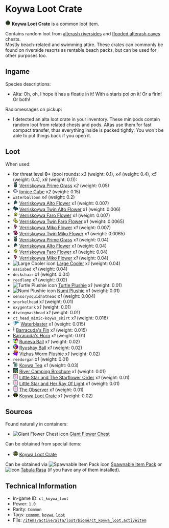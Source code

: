 # Koywa Loot Crate

<img src="https://raw.githubusercontent.com/Ceterai/Enternia/main/items/active/alta/loot/biome/ct_koywa_loot.png" alt="Koywa Loot Crate icon" loading="lazy" height="16px" width="auto" /> **Koywa Loot Crate** is a common loot item.

Contains random loot from [alterash riversides](https://ceterai.github.io/MyEnternia/Wiki/alterashriversides) and [flooded alterash caves](https://ceterai.github.io/MyEnternia/Wiki/floodedalterashcaves) chests.  
Mostly beach-related and swimming attire. These crates can commonly be found on riverside resorts as rentable beach packs, but can be used for other purposes too.

## Ingame

Species descriptions:

- Alta: Oh, oh, I hope it has a floatie in it! With a staris poi on it! Or a firin! Or both!

Radiomessages on pickup:

- I detected an alta loot crate in your inventory. These minipods contain random loot from related chests and pods. Altas use them for fast compact transfer, thus everything inside is packed tightly. You won't be able to put things back if you open it.

## Loot

When used:

- for threat level **0+** (pool rounds: x*3* (weight: 0.1), x*4* (weight: 0.4), x*5* (weight: 0.4), x*6* (weight: 0.1)):
- <img src="https://raw.githubusercontent.com/Ceterai/Enternia/main/objects/biome/alterash/koywa/grass/prime/icon.png" alt="Verriskoywa Prime Grass icon" loading="lazy" height="16px" width="auto" /> [Verriskoywa Prime Grass](https://ceterai.github.io/MyEnternia/Wiki/VerriskoywaPrimeGrass) x*2* (weight: 0.05)
- <img src="https://raw.githubusercontent.com/Ceterai/Enternia/main/items/generic/food/other/ct_ionice_cube.png" alt="Ionice Cube icon" loading="lazy" height="16px" width="auto" /> [Ionice Cube](https://ceterai.github.io/MyEnternia/Wiki/IoniceCube) x*2* (weight: 0.15)
- `waterballoon` x*4* (weight: 0.2)
- <img src="https://raw.githubusercontent.com/Ceterai/Enternia/main/objects/biome/alterash/koywa/flowers/alto/icon.png" alt="Verriskoywa Alto Flower icon" loading="lazy" height="16px" width="auto" /> [Verriskoywa Alto Flower](https://ceterai.github.io/MyEnternia/Wiki/VerriskoywaAltoFlower) x*1* (weight: 0.007)
- <img src="https://raw.githubusercontent.com/Ceterai/Enternia/main/objects/biome/alterash/koywa/flowers/alto_twin/icon.png" alt="Verriskoywa Twin Alto Flower icon" loading="lazy" height="16px" width="auto" /> [Verriskoywa Twin Alto Flower](https://ceterai.github.io/MyEnternia/Wiki/VerriskoywaTwinAltoFlower) x*1* (weight: 0.006)
- <img src="https://raw.githubusercontent.com/Ceterai/Enternia/main/objects/biome/alterash/koywa/flowers/faro/icon.png" alt="Verriskoywa Faro Flower icon" loading="lazy" height="16px" width="auto" /> [Verriskoywa Faro Flower](https://ceterai.github.io/MyEnternia/Wiki/VerriskoywaFaroFlower) x*1* (weight: 0.007)
- <img src="https://raw.githubusercontent.com/Ceterai/Enternia/main/objects/biome/alterash/koywa/flowers/faro_twin/icon.png" alt="Verriskoywa Twin Faro Flower icon" loading="lazy" height="16px" width="auto" /> [Verriskoywa Twin Faro Flower](https://ceterai.github.io/MyEnternia/Wiki/VerriskoywaTwinFaroFlower) x*1* (weight: 0.0065)
- <img src="https://raw.githubusercontent.com/Ceterai/Enternia/main/objects/biome/alterash/koywa/flowers/miko/icon.png" alt="Verriskoywa Miko Flower icon" loading="lazy" height="16px" width="auto" /> [Verriskoywa Miko Flower](https://ceterai.github.io/MyEnternia/Wiki/VerriskoywaMikoFlower) x*1* (weight: 0.007)
- <img src="https://raw.githubusercontent.com/Ceterai/Enternia/main/objects/biome/alterash/koywa/flowers/miko_twin/icon.png" alt="Verriskoywa Twin Miko Flower icon" loading="lazy" height="16px" width="auto" /> [Verriskoywa Twin Miko Flower](https://ceterai.github.io/MyEnternia/Wiki/VerriskoywaTwinMikoFlower) x*1* (weight: 0.0065)
- <img src="https://raw.githubusercontent.com/Ceterai/Enternia/main/objects/biome/alterash/koywa/grass/prime/icon.png" alt="Verriskoywa Prime Grass icon" loading="lazy" height="16px" width="auto" /> [Verriskoywa Prime Grass](https://ceterai.github.io/MyEnternia/Wiki/VerriskoywaPrimeGrass) x*1* (weight: 0.04)
- <img src="https://raw.githubusercontent.com/Ceterai/Enternia/main/objects/biome/alterash/koywa/flowers/alto/icon.png" alt="Verriskoywa Alto Flower icon" loading="lazy" height="16px" width="auto" /> [Verriskoywa Alto Flower](https://ceterai.github.io/MyEnternia/Wiki/VerriskoywaAltoFlower) x*1* (weight: 0.04)
- <img src="https://raw.githubusercontent.com/Ceterai/Enternia/main/objects/biome/alterash/koywa/flowers/faro/icon.png" alt="Verriskoywa Faro Flower icon" loading="lazy" height="16px" width="auto" /> [Verriskoywa Faro Flower](https://ceterai.github.io/MyEnternia/Wiki/VerriskoywaFaroFlower) x*1* (weight: 0.04)
- <img src="https://raw.githubusercontent.com/Ceterai/Enternia/main/objects/biome/alterash/koywa/flowers/miko/icon.png" alt="Verriskoywa Miko Flower icon" loading="lazy" height="16px" width="auto" /> [Verriskoywa Miko Flower](https://ceterai.github.io/MyEnternia/Wiki/VerriskoywaMikoFlower) x*1* (weight: 0.04)
- <img src="https://starbounder.org/mediawiki/images/1/10/Large_Cooler.png" alt="Large Cooler icon" loading="lazy" height="6px" width="12px" /> [Large Cooler](https://starbounder.org/Large_Cooler) x*1* (weight: 0.04)
- `oasisbed` x*1* (weight: 0.04)
- `deckchair` x*1* (weight: 0.04)
- `reedlamp` x*1* (weight: 0.02)
- <img src="https://starbounder.org/mediawiki/images/3/30/Turtle_Plushie.png" alt="Turtle Plushie icon" loading="lazy" height="12px" width="11px" /> [Turtle Plushie](https://starbounder.org/Turtle_Plushie) x*1* (weight: 0.01)
- <img src="https://starbounder.org/mediawiki/images/e/ef/Numi_Plushie.png" alt="Numi Plushie icon" loading="lazy" height="12px" width="12px" /> [Numi Plushie](https://starbounder.org/Numi_Plushie) x*1* (weight: 0.01)
- `sensorysquidhathead` x*1* (weight: 0.004)
- `snorkelhead` x*1* (weight: 0.01)
- `oxygentank` x*1* (weight: 0.01)
- `divingmaskhead` x*1* (weight: 0.01)
- `ct_head_mimic-koywa_skirt` x*1* (weight: 0.016)
- <img src="https://raw.githubusercontent.com/Ceterai/Enternia/main/items/active/alta/toys/water/blaster/ct_waterblaster.png" alt="Waterblaster icon" loading="lazy" height="16px" width="auto" /> [Waterblaster](https://ceterai.github.io/MyEnternia/Wiki/Waterblaster) x*1* (weight: 0.015)
- <img src="https://raw.githubusercontent.com/Ceterai/Enternia/main/items/active/weapons/melee/alta/heavy/ct_barracuda_fin.png" alt="Barracuda's Fin icon" loading="lazy" height="16px" width="auto" /> [Barracuda's Fin](https://ceterai.github.io/MyEnternia/Wiki/Barracuda'sFin) x*1* (weight: 0.015)
- [Barracuda's Horn](https://ceterai.github.io/MyEnternia/Wiki/Barracuda'sHorn) x*1* (weight: 0.01)
- <img src="https://raw.githubusercontent.com/Ceterai/Enternia/main/items/throwables/toys/ct_alta_toy_runeva_ball.png" alt="Runeva Ball icon" loading="lazy" height="16px" width="auto" /> [Runeva Ball](https://ceterai.github.io/MyEnternia/Wiki/RunevaBall) x*1* (weight: 0.02)
- <img src="https://raw.githubusercontent.com/Ceterai/Enternia/main/items/throwables/toys/ct_alta_toy_ryushay_ball.png" alt="Ryushay Ball icon" loading="lazy" height="16px" width="auto" /> [Ryushay Ball](https://ceterai.github.io/MyEnternia/Wiki/RyushayBall) x*1* (weight: 0.02)
- <img src="https://raw.githubusercontent.com/Ceterai/Enternia/main/items/throwables/toys/ct_alta_toy_vizhus_worm.png" alt="Vizhus Worm Plushie icon" loading="lazy" height="16px" width="auto" /> [Vizhus Worm Plushie](https://ceterai.github.io/MyEnternia/Wiki/VizhusWormPlushie) x*1* (weight: 0.02)
- `reedorgan` x*1* (weight: 0.01)
- <img src="https://raw.githubusercontent.com/Ceterai/Enternia/main/items/generic/food/tier2/ct_koywa_tea.png" alt="Koywa Tea icon" loading="lazy" height="16px" width="auto" /> [Koywa Tea](https://ceterai.github.io/MyEnternia/Wiki/KoywaTea) x*1* (weight: 0.03)
- <img src="https://raw.githubusercontent.com/Ceterai/Enternia/main/codex/alta/paper/koywa.png" alt="River Camping Brochure icon" loading="lazy" height="16px" width="auto" /> [River Camping Brochure](https://ceterai.github.io/MyEnternia/Wiki/RiverCampingBrochure) x*1* (weight: 0.01)
- <img src="https://raw.githubusercontent.com/Ceterai/Enternia/main/codex/alta/ebook/stardust.png" alt="Little Star and The Starflower Order icon" loading="lazy" height="16px" width="auto" /> [Little Star and The Starflower Order](https://ceterai.github.io/MyEnternia/Wiki/LittleStarandTheStarflowerOrder) x*1* (weight: 0.01)
- <img src="https://raw.githubusercontent.com/Ceterai/Enternia/main/codex/alta/ebook/stardust.png" alt="Little Star and Her Ray Of Light icon" loading="lazy" height="16px" width="auto" /> [Little Star and Her Ray Of Light](https://ceterai.github.io/MyEnternia/Wiki/LittleStarandHerRayOfLight) x*1* (weight: 0.01)
- <img src="https://raw.githubusercontent.com/Ceterai/Enternia/main/codex/alta/ebook/stardust.png" alt="The Observer icon" loading="lazy" height="16px" width="auto" /> [The Observer](https://ceterai.github.io/MyEnternia/Wiki/TheObserver) x*1* (weight: 0.01)
- <img src="https://raw.githubusercontent.com/Ceterai/Enternia/main/items/active/alta/loot/biome/ct_koywa_loot.png" alt="Koywa Loot Crate icon" loading="lazy" height="16px" width="auto" /> [Koywa Loot Crate](https://ceterai.github.io/MyEnternia/Wiki/KoywaLootCrate) x*1* (weight: 0.02)

## Sources

Found naturally in containers:

- <img src="https://starbounder.org/mediawiki/images/b/ba/Giant_Flower_Chest.png" alt="Giant Flower Chest icon" loading="lazy" height="9.75px" width="12px" /> [Giant Flower Chest](https://starbounder.org/Giant_Flower_Chest)

Can be obtained from special items:

- <img src="https://raw.githubusercontent.com/Ceterai/Enternia/main/items/active/alta/loot/biome/ct_koywa_loot.png" alt="Koywa Loot Crate icon" loading="lazy" height="16px" width="auto" /> [Koywa Loot Crate](https://ceterai.github.io/MyEnternia/Wiki/KoywaLootCrate)

Can be obtained via <img src="https://raw.githubusercontent.com/Silverfeelin/Starbound-SpawnableItemPack/master/interface/sip/iconSmall.png" alt="Spawnable Item Pack icon" width="18" height="14"/> [Spawnable Item Pack](https://steamcommunity.com/sharedfiles/filedetails/?id=733665104) or <img src="https://steamuserimages-a.akamaihd.net/ugc/263843960696222713/3EC9A7C005541F7D577EBCB8C5736B4EFC9973D6/" alt="icon" width="8" height="12"/> [Tabula Rasa](https://community.playstarbound.com/resources/the-tabula-rasa.3222/) (if you have any of them installed).

## Technical Information

- In-game ID: `ct_koywa_loot`
- Power: `1.0`
- Rarity: `Common`
- Tags: [`common`](https://ceterai.github.io/MyEnternia/Wiki/Tags/Common), [`koywa`](https://ceterai.github.io/MyEnternia/Wiki/Tags/Koywa), [`loot`](https://ceterai.github.io/MyEnternia/Wiki/Tags/Loot)
- File: [`/items/active/alta/loot/biome/ct_koywa_loot.activeitem`](https://github.com/Ceterai/Enternia/blob/main/items/active/alta/loot/biome/ct_koywa_loot.activeitem)
